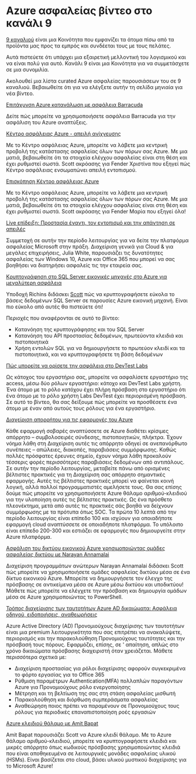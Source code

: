 <properties
   pageTitle="Azure ασφαλείας βίντεο στο κανάλι 9 | Microsoft Azure"
   description="Το άρθρο παρέχει μια λίστα curated των παρουσιάσεών Azure ασφαλείας στο κανάλι 9. Κανάλι 9 είναι μια Κοινότητα που συνδέει τα άτομα που χρησιμοποιούν τα προϊόντα μας με τα άτομα πίσω από τα προϊόντα μας."
   services="security"
   documentationCenter="na"
   authors="TomShinder"
   manager="MBaldwin"
   editor="TomSh"/>

<tags
   ms.service="security"
   ms.devlang="na"
   ms.topic="article"
   ms.tgt_pltfrm="na"
   ms.workload="na"
   ms.date="08/09/2016"
   ms.author="terrylan"/>

# <a name="azure-security-videos-on-channel-9"></a>Azure ασφαλείας βίντεο στο κανάλι 9

[9 καναλιού](https://channel9.msdn.com/) είναι μια Κοινότητα που εμφανίζει τα άτομα πίσω από τα προϊόντα μας προς τα εμπρός και συνδέεται τους με τους πελάτες.

Αυτά πιστεύετε ότι υπάρχει μια εξαιρετική μελλοντική του λογισμικού και να είναι πολύ για αυτό. Κανάλι 9 είναι μια Κοινότητα για να συμμετάσχετε σε μια συνομιλία.

Ακολουθεί μια λίστα curated Azure ασφαλείας παρουσιάσεων του σε 9 καναλιού. Βεβαιωθείτε ότι για να ελέγξετε αυτήν τη σελίδα μηνιαία για νέα βίντεο.

[Επιτάχυνση Azure κατανάλωση με ασφάλεια Barracuda](https://channel9.msdn.com/events/Microsoft-Azure-Marketplace-ISV-Solutions-Webinar-Series/Webinar-1-Accelerating-Azure-Consumption-with-Barracuda-Security/Webinar-1-Accelerating-Azure-Consumption-with-Barracuda-Security)

Δείτε πώς μπορείτε να χρησιμοποιήσετε ασφάλεια Barracuda για την ασφάλιση του Azure αναπτύξεις.

[Κέντρο ασφάλειας Azure - απειλή ανίχνευσης](https://channel9.msdn.com/Shows/Azure-Friday/Azure-Security-Center-Threat-Detection)

Με το Κέντρο ασφάλειας Azure, μπορείτε να λάβετε μια κεντρική προβολή της κατάστασης ασφαλείας όλων των πόρων σας Azure. Με μια ματιά, βεβαιωθείτε ότι τα στοιχεία ελέγχου ασφαλείας είναι στη θέση και έχει ρυθμιστεί σωστά. Scott ακρόασης για Fender Χριστίνα που εξηγεί πώς Κέντρο ασφάλειας ενσωματώνει απειλή εντοπισμού.

[Επισκόπηση Κέντρο ασφάλειας Azure](https://channel9.msdn.com/Shows/Azure-Friday/Azure-Security-Center-Overview)

Με το Κέντρο ασφάλειας Azure, μπορείτε να λάβετε μια κεντρική προβολή της κατάστασης ασφαλείας όλων των πόρων σας Azure. Με μια ματιά, βεβαιωθείτε ότι τα στοιχεία ελέγχου ασφαλείας είναι στη θέση και έχει ρυθμιστεί σωστά. Scott ακρόασης για Fender Μαρία που εξηγεί όλα!

[Live επίδειξη: Προστασία έναντι, τον εντοπισμό και την απάντηση σε απειλές](https://channel9.msdn.com/events/Virtual-Security-Summit/Virtual-Security-Summit-2016/Live-Demo-Protecting-against-Detecting-and-Responding-to-Threats)

Συμμετοχή σε αυτήν την περίοδο λειτουργίας για να δείτε την πλατφόρμα ασφαλείας Microsoft στην πράξη. Διαχείριση γενικά για Cloud & για μεγάλες επιχειρήσεις, Julia White, παρουσιάζει τις δυνατότητες ασφαλείας των Windows 10, Azure και Office 365 που μπορεί να σας βοηθήσει να διατηρήσει ασφαλείς τις την εταιρεία σας.

[Κρυπτογράφηση στο SQL Server εικονικές μηχανές στο Azure για μεγαλύτερη ασφάλεια](https://channel9.msdn.com/Shows/Azure-Friday/Encryption-in-SQL-Azure-for-better-security)

Υποδοχή Richins διδάσκει [Scott](https://channel9.msdn.com/Niners/Glucose) πώς να κρυπτογραφήσετε εύκολα το βάσεις δεδομένων SQL Server σε παρουσίες Azure εικονική μηχανή. Είναι πιο εύκολο από αυτές θα πιστεύετε ότι!

Περιοχές που αναφέρονται σε αυτό το βίντεο:

- Κατανόηση της κρυπτογράφησης και του SQL Server
- Κατανόηση του API προστασίας δεδομένων, πρωτεύοντα κλειδιά και πιστοποιητικά
- Χρήση εντολών SQL για να δημιουργήσετε το πρωτεύον κλειδί και τα πιστοποιητικά, και να κρυπτογραφήσετε τη βάση δεδομένων

[Πώς μπορείτε να ορίσετε την ασφάλεια στο DevTest Labs](https://channel9.msdn.com/Blogs/Windows-Azure/How-to-set-security-in-your-DevTest-Lab)

Ως κάτοχος του εργαστήριο σας, μπορείτε να ασφαλίσετε εργαστήριο της access, μέσω δύο ρόλων εργαστήριο: κάτοχο και DevTest Labs χρήστη. Ένα άτομο με το ρόλο κατόχου έχει πλήρη πρόσβαση στο εργαστήριο ότι ένα άτομο με το ρόλο χρήστη Labs DevTest έχει περιορισμένη πρόσβαση. Σε αυτό το βίντεο, θα σας δείξουμε πώς μπορείτε να προσθέσετε ένα άτομο με έναν από αυτούς τους ρόλους για ένα εργαστήριο.

[Διαχείριση απορρήτου για τις εφαρμογές του Azure](https://channel9.msdn.com/events/Build/2016/P456)

Κάθε εφαρμογή σοβαρές αναπτύσσετε σε Azure διαθέτει κρίσιμες απόρρητο – συμβολοσειρές σύνδεσης, πιστοποιητικών, πλήκτρα. Έχουν νόημα λάθη στη Διαχείριση αυτές τις απόρρητο οδηγεί σε ανεπανόρθωτο συνέπειες – απώλειες, διακοπές, παραβιάσεις συμμόρφωσης. Καθώς πολλές πρόσφατες έρευνες σημείο, έχουν νόημα λάθη προκαλούν τέσσερις φορές περισσότερες παραβιάσεις δεδομένων από αντιπάλους. Σε αυτήν την περίοδο λειτουργίας, μεταβείτε πάνω από ορισμένες βέλτιστες πρακτικές για τη Διαχείριση σας απόρρητο σημαντικές εφαρμογής. Αυτές τις βέλτιστες πρακτικές μπορεί να φαίνεται κοινή λογική, αλλά πολλοί προγραμματιστές αμελήσετε τους. Θα σας επίσης δούμε πώς μπορείτε να χρησιμοποιήσετε Azure θάλαμο αριθμού-κλειδιού για την υλοποίηση αυτές τις βέλτιστες πρακτικές. Ως ένα πρόσθετο πλεονέκτημα, μετά από αυτές τις πρακτικές σάς βοηθά να δείχνουν συμμόρφωσης με τα πρότυπα όπως SOC. Τα πρώτα 10 λεπτά από την περίοδο λειτουργίας είναι επίπεδο 100 και ισχύουν για οποιαδήποτε εφαρμογή cloud αναπτύσσετε σε οποιαδήποτε πλατφόρμα. Το υπόλοιπο είναι επίπεδο 200-300 και εστιάζει σε εφαρμογές που δημιουργείτε στην Azure πλατφόρμα.

[Ασφάλιση του δικτύου εικονικού Azure χρησιμοποιώντας ομάδες ασφαλείας δικτύου με Narayan Annamalai](https://channel9.msdn.com/Shows/Azure-Friday/Sucruing-your-Azure-Virtual-Network-using-Network-ACLs-with-Narayan-Annamalai)

Διαχείριση προγραμμάτων ανώτερων Narayan Annamalai διδάσκει Scott πώς μπορείτε να χρησιμοποιήσετε ομάδες ασφαλείας δικτύου μέσα σε ένα δίκτυο εικονικού Azure. Μπορείτε να δημιουργήσετε τον έλεγχο της πρόσβασης σε αντικείμενα μέσα σε Azure μέσω δικτύου και υποδικτύου! Μάθετε πώς μπορείτε να ελέγχετε την πρόσβαση και δημιουργία ομάδων μέσα σε Azure χρησιμοποιώντας το PowerShell.

[Τρόπος διαχείρισης των ταυτοτήτων Azure AD δικαιώματα: Ασφάλεια οδηγού, ειδοποιήσεις, αναθεωρήσεις](https://channel9.msdn.com/Series/Azure-Active-Directory-Videos-Demos/Azure-AD-Privileged-Identity-Management-Security-Wizard-Alerts-Reviews)

Azure Active Directory (AD) Προνομιούχους διαχείρισης των ταυτοτήτων είναι μια premium λειτουργικότητα που σας επιτρέπει να ανακαλύψετε, περιορισμός και την παρακολούθηση Προνομιούχους ταυτότητες και την πρόσβασή τους πόρους. Εφαρμόζει, επίσης, σε ' απαίτηση, απλώς στο χρόνο δικαιώματα πρόσβασης διαχειριστή όταν χρειάζεται. Μάθετε περισσότερα σχετικά με:

- Διαχείριση προστασίας για ρόλοι διαχείρισης αφορούν συγκεκριμένα το φόρτο εργασίας για το Office 365
- Ρύθμιση παραμέτρων Authentication(MFA) πολλαπλών παραγόντων Azure για Προνομιούχους ρόλο ενεργοποίησης
- Μέτρηση και τη βελτίωση της σας στη στάση ασφαλείας μισθωτή
- Παρακολούθηση και διόρθωση συμπεράσματα ασφαλείας
- Αναθεώρηση ποιος πρέπει να παραμένουν σε Προνομιούχους τους ρόλους για περιοδικές επαναπιστοποίηση ροές εργασιών

[Azure κλειδιού θάλαμο με Amit Bapat](https://channel9.msdn.com/Shows/Azure-Friday/Azure-Key-Vault-with-Amit-Bapat)

Amit Bapat παρουσιάζει Scott να Azure κλειδί θάλαμο. Με το Azure θάλαμο αριθμού-κλειδιού, μπορείτε να κρυπτογραφήσετε κλειδιά και μικρές απόρρητο όπως κωδικούς πρόσβασης χρησιμοποιώντας κλειδιά που είναι αποθηκευμένα σε λειτουργικές μονάδες ασφαλείας υλικού (HSMs). Είναι βασίζεται στο cloud, βάσει υλικού μυστικού διαχείρισης για το Microsoft Azure!
